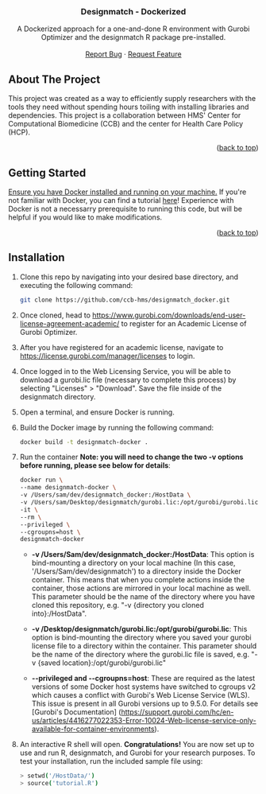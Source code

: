 <div id="top"></div>


<!-- PROJECT LOGO -->
<br />
<div align="center">

  <h3 align="center">Designmatch - Dockerized</h3>

  <p align="center">
    A Dockerized approach for a one-and-done R environment with Gurobi Optimizer and the designmatch R package pre-installed.
    <br />
    <br />
    <a href="https://github.com/ccb-hms/designmatch_docker/issues">Report Bug</a>
    ·
    <a href="https://github.com/ccb-hms/designmatch_docker/issues">Request Feature</a>
  </p>
</div>


<!-- ABOUT THE PROJECT -->
## About The Project

This project was created as a way to efficiently supply researchers with the tools they need without spending hours toiling with installing libraries and dependencies. This project is a collaboration between HMS' Center for Computational Biomedicine (CCB) and the center for Health Care Policy (HCP).

<p align="right">(<a href="#top">back to top</a>)</p>

<!-- GETTING STARTED -->
## Getting Started

[Ensure you have Docker installed and running on your machine.](https://docs.docker.com/get-docker/)
If you're not familiar with Docker, you can find a tutorial [here](https://docs.docker.com/get-started/)! Experience
with Docker is not a necessarry prerequisite to running this code, but will be helpful if you would like to make modifications. 

<p align="right">(<a href="#top">back to top</a>)</p>

<!-- Installation -->
## Installation

1. Clone this repo by navigating into your desired base directory, and executing the following command:
   ```sh
   git clone https://github.com/ccb-hms/designmatch_docker.git
   ```

2. Once cloned, head to https://www.gurobi.com/downloads/end-user-license-agreement-academic/ to register for an Academic License of Gurobi Optimizer. 

3. After you have registered for an academic license, navigate to https://license.gurobi.com/manager/licenses to login. 

4. Once logged in to the Web Licensing Service, you will be able to download a gurobi.lic file (necessary to complete this process) by selecting "Licenses" > "Download". Save the file inside of the designmatch directory.

5. Open a terminal, and ensure Docker is running.

6. Build the Docker image by running the following command:
   ```sh
   docker build -t designmatch-docker .
   ```
   
7. Run the container 
   **Note: you will need to change the two -v options before running, please see below for details**:
   ```sh
   docker run \
   --name designmatch-docker \
   -v /Users/sam/dev/designmatch_docker:/HostData \
   -v /Users/sam/Desktop/designmatch/gurobi.lic:/opt/gurobi/gurobi.lic \
   -it \
   --rm \
   --privileged \
   --cgroupns=host \
   designmatch-docker
   ```
    * **-v /Users/Sam/dev/designmatch_docker:/HostData**: This option is bind-mounting a directory on your local machine (In this case, '/Users/Sam/dev/designmatch') to a directory inside the Docker container. This means that when you complete actions inside the container, those actions are mirrored in your local machine as well. This parameter should be the name of the directory where you have cloned this repository, e.g. "-v {directory you cloned into}:/HostData".

    * **-v /Desktop/designmatch/gurobi.lic:/opt/gurobi/gurobi.lic**: This option is bind-mounting the directory where you saved your gurobi license file to a directory within the container. This parameter should be the name of the directory where the gurobi.lic file is saved, e.g. "-v {saved location}:/opt/gurobi/gurobi.lic"
    * **--privileged and --cgroupns=host**: These are required as the latest versions of some Docker host systems have switched to cgroups v2 which causes a conflict with Gurobi's Web License Service (WLS). This issue is present in all Gurobi versions up to 9.5.0. For details see [Gurobi's Documentation] (https://support.gurobi.com/hc/en-us/articles/4416277022353-Error-10024-Web-license-service-only-available-for-container-environments).

8. An interactive R shell will open. **Congratulations!** You are now set up to use and run R, designmatch, and Gurobi for your research purposes. To test your installation, run the included sample file using:
   ```sh
   > setwd('/HostData/')
   > source('tutorial.R')
   ```
